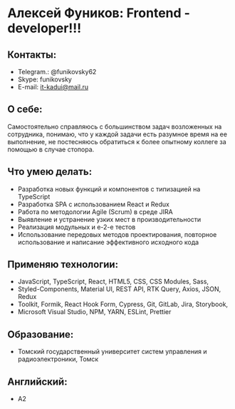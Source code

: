# Алексей Фуников: Frontend - developer!!!

## **Контакты**:

- Telegram.: @funikovsky62
- Skype: funikovsky
- E-mail: it-kadui@mail.ru

## О себе:

Cамостоятельно справляюсь с большинством задач возложенных на сотрудника, понимаю, что у каждой задачи есть разумное время на ее выполнение,
не постесняюсь обратиться к более опытному коллеге за помощью в случае стопора.

## Что умею делать:

- Разработка новых функций и компонентов с типизацией на TypeScript
- Разработка SPA с использованием React и Redux
- Работа по методологии Agile (Scrum) в среде JIRA
- Выявление и устранение узких мест в производительности
- Реализация модульных и e-2-e тестов
- Использование передовых методов проектирования, повторное использование и написание эффективного исходного кода

## Применяю технологии:

- JavaScript, TypeScript, React, HTML5, CSS, CSS Modules, Sass,
- Styled-Components, Material UI, REST API, RTK Query, Axios, JSON, Redux
- Toolkit, Formik, React Hook Form, Cypress, Git, GitLab, Jira, Storybook,
- Microsoft Visual Studio, NPM, YARN, ESLint, Prettier

## Образование:

- Томский государственный университет систем управления и радиоэлектроники, Томск

## Английский:

- A2
